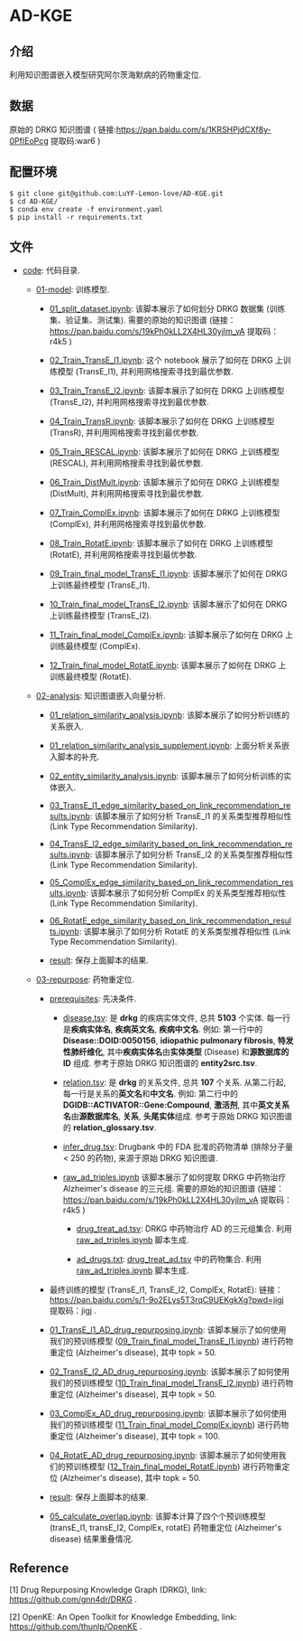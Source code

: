 # AD-KGE

## 介绍

利用知识图谱嵌入模型研究阿尔茨海默病的药物重定位.

## 数据

原始的 DRKG 知识图谱 ( 链接:https://pan.baidu.com/s/1KRSHPjdCXf8y-0PfIEoPcg 提取码:war6 )

## 配置环境

```shell
$ git clone git@github.com:LuYF-Lemon-love/AD-KGE.git
$ cd AD-KGE/
$ conda env create -f environment.yaml
$ pip install -r requirements.txt
```

## 文件

- [code](./code/): 代码目录.

   - [01-model](code/01-model/): 训练模型.
      
      - [01_split_dataset.ipynb](code/01-model/01_split_dataset.ipynb): 该脚本展示了如何划分 DRKG 数据集 (训练集、验证集、测试集). 需要的原始的知识图谱 (链接：https://pan.baidu.com/s/19kPh0kLL2X4HL30yjlm_vA 提取码：r4k5 )
      
      - [02_Train_TransE_l1.ipynb](code/01-model/02_Train_TransE_l1.ipynb): 这个 notebook 展示了如何在 DRKG 上训练模型 (TransE_l1), 并利用网格搜索寻找到最优参数.
      
      - [03_Train_TransE_l2.ipynb](code/01-model/03_Train_TransE_l2.ipynb): 该脚本展示了如何在 DRKG 上训练模型 (TransE_l2), 并利用网格搜索寻找到最优参数.
      
      - [04_Train_TransR.ipynb](code/01-model/04_Train_TransR.ipynb): 该脚本展示了如何在 DRKG 上训练模型 (TransR), 并利用网格搜索寻找到最优参数.
      
      - [05_Train_RESCAL.ipynb](code/01-model/05_Train_RESCAL.ipynb): 该脚本展示了如何在 DRKG 上训练模型 (RESCAL), 并利用网格搜索寻找到最优参数.
      
      - [06_Train_DistMult.ipynb](code/01-model/06_Train_DistMult.ipynb): 该脚本展示了如何在 DRKG 上训练模型 (DistMult), 并利用网格搜索寻找到最优参数.
      
      - [07_Train_ComplEx.ipynb](code/01-model/07_Train_ComplEx.ipynb): 该脚本展示了如何在 DRKG 上训练模型 (ComplEx), 并利用网格搜索寻找到最优参数.
      
      - [08_Train_RotatE.ipynb](code/01-model/08_Train_RotatE.ipynb): 该脚本展示了如何在 DRKG 上训练模型 (RotatE), 并利用网格搜索寻找到最优参数.
      
      - [09_Train_final_model_TransE_l1.ipynb](code/01-model/09_Train_final_model_TransE_l1.ipynb): 该脚本展示了如何在 DRKG 上训练最终模型 (TransE_l1).
      
      - [10_Train_final_model_TransE_l2.ipynb](code/01-model/10_Train_final_model_TransE_l2.ipynb): 该脚本展示了如何在 DRKG 上训练最终模型 (TransE_l2).
      
      - [11_Train_final_model_ComplEx.ipynb](code/01-model/11_Train_final_model_ComplEx.ipynb): 该脚本展示了如何在 DRKG 上训练最终模型 (ComplEx).
      
      - [12_Train_final_model_RotatE.ipynb](code/01-model/12_Train_final_model_RotatE.ipynb): 该脚本展示了如何在 DRKG 上训练最终模型 (RotatE).
   
   - [02-analysis](code/02-analysis/): 知识图谱嵌入向量分析.
  
      - [01_relation_similarity_analysis.ipynb](code/02-analysis/01_relation_similarity_analysis.ipynb): 该脚本展示了如何分析训练的关系嵌入.
      
      - [01_relation_similarity_analysis_supplement.ipynb](code/02-analysis/01_relation_similarity_analysis_supplement.ipynb): 上面分析关系嵌入脚本的补充.

      - [02_entity_similarity_analysis.ipynb](code/02-analysis/02_entity_similarity_analysis.ipynb): 该脚本展示了如何分析训练的实体嵌入.

      - [03_TransE_l1_edge_similarity_based_on_link_recommendation_results.ipynb](code/02-analysis/03_TransE_l1_edge_similarity_based_on_link_recommendation_results.ipynb): 该脚本展示了如何分析 TransE_l1 的关系类型推荐相似性 (Link Type Recommendation Similarity).
      
      - [04_TransE_l2_edge_similarity_based_on_link_recommendation_results.ipynb](code/02-analysis/04_TransE_l2_edge_similarity_based_on_link_recommendation_results.ipynb): 该脚本展示了如何分析 TransE_l2 的关系类型推荐相似性 (Link Type Recommendation Similarity).
      
      - [05_ComplEx_edge_similarity_based_on_link_recommendation_results.ipynb](code/02-analysis/05_ComplEx_edge_similarity_based_on_link_recommendation_results.ipynb): 该脚本展示了如何分析 ComplEx 的关系类型推荐相似性 (Link Type Recommendation Similarity).
      
      - [06_RotatE_edge_similarity_based_on_link_recommendation_results.ipynb](code/02-analysis/06_RotatE_edge_similarity_based_on_link_recommendation_results.ipynb): 该脚本展示了如何分析 RotatE 的关系类型推荐相似性 (Link Type Recommendation Similarity).
      
      - [result](code/02-analysis/result/): 保存上面脚本的结果.
   
   - [03-repurpose](code/03-repurpose/): 药物重定位.

      - [prerequisites](code/03-repurpose/prerequisites/): 先决条件.
         
         - [disease.tsv](code/03-repurpose/prerequisites/disease.tsv): 是 **drkg** 的疾病实体文件, 总共 **5103** 个实体. 每一行是**疾病实体名**, **疾病英文名**, **疾病中文名**. 例如: 第一行中的 **Disease::DOID:0050156**, **idiopathic pulmonary fibrosis**, **特发性肺纤维化**, 其中**疾病实体名**由**实体类型** (Disease) 和**源数据库的 ID** 组成. 参考于原始 DRKG 知识图谱的 **entity2src.tsv**.
         
         - [relation.tsv](code/03-repurpose/prerequisites/relation.tsv): 是 **drkg** 的关系文件, 总共 **107** 个关系. 从第二行起, 每一行是关系的**英文名**和**中文名**. 例如: 第二行中的 **DGIDB::ACTIVATOR::Gene:Compound**, **激活剂**, 其中**英文关系名**由**源数据库名**, **关系**, **头尾实体**组成. 参考于原始 DRKG 知识图谱的 **relation_glossary.tsv**.
      
         - [infer_drug.tsv](code/03-repurpose/prerequisites/infer_drug.tsv): Drugbank 中的 FDA 批准的药物清单 (排除分子量 < 250 的药物), 来源于原始 DRKG 知识图谱.
         
         - [raw_ad_triples.ipynb](code/03-repurpose/prerequisites/raw_ad_triples.ipynb) 该脚本展示了如何提取 DRKG 中药物治疗 Alzheimer's disease 的三元组. 需要的原始的知识图谱 (链接：https://pan.baidu.com/s/19kPh0kLL2X4HL30yjlm_vA 提取码：r4k5 )
         
            - [drug_treat_ad.tsv](code/03-repurpose/prerequisites/drug_treat_ad.tsv): DRKG 中药物治疗 AD 的三元组集合. 利用 [raw_ad_triples.ipynb](code/03-repurpose/prerequisites/raw_ad_triples.ipynb) 脚本生成.
            
            - [ad_drugs.txt](code/03-repurpose/prerequisites/ad_drugs.txt): [drug_treat_ad.tsv](code/03-repurpose/prerequisites/drug_treat_ad.tsv) 中的药物集合. 利用 [raw_ad_triples.ipynb](code/03-repurpose/prerequisites/raw_ad_triples.ipynb) 脚本生成.

      - 最终训练的模型 (TransE_l1, TransE_l2, ComplEx, RotatE): 链接：https://pan.baidu.com/s/1-9o2ELys5T3rqC9UEKgkXg?pwd=jigj 提取码：jigj .
   
      - [01_TransE_l1_AD_drug_repurposing.ipynb](code/03-repurpose/01_TransE_l1_AD_drug_repurposing.ipynb): 该脚本展示了如何使用我们的预训练模型 ([09_Train_final_model_TransE_l1.ipynb](code/01-model/09_Train_final_model_TransE_l1.ipynb)) 进行药物重定位 (Alzheimer's disease), 其中 topk = 50.
   
      - [02_TransE_l2_AD_drug_repurposing.ipynb](code/03-repurpose/02_TransE_l2_AD_drug_repurposing.ipynb): 该脚本展示了如何使用我们的预训练模型 ([10_Train_final_model_TransE_l2.ipynb](code/01-model/10_Train_final_model_TransE_l2.ipynb)) 进行药物重定位 (Alzheimer's disease), 其中 topk = 50.
   
      - [03_ComplEx_AD_drug_repurposing.ipynb](code/03-repurpose/03_ComplEx_AD_drug_repurposing.ipynb): 该脚本展示了如何使用我们的预训练模型 ([11_Train_final_model_ComplEx.ipynb](code/01-model/11_Train_final_model_ComplEx.ipynb)) 进行药物重定位 (Alzheimer's disease), 其中 topk = 100.
      
      - [04_RotatE_AD_drug_repurposing.ipynb](code/03-repurpose/04_RotatE_AD_drug_repurposing.ipynb): 该脚本展示了如何使用我们的预训练模型 ([12_Train_final_model_RotatE.ipynb](code/01-model/12_Train_final_model_RotatE.ipynb)) 进行药物重定位 (Alzheimer's disease), 其中 topk = 50.
      
      - [result](code/03-repurpose/results/): 保存上面脚本的结果.
      
      - [05_calculate_overlap.ipynb](code/03-repurpose/05_calculate_overlap.ipynb): 该脚本计算了四个个预训练模型 (transE_l1, transE_l2, ComplEx, rotatE) 药物重定位 (Alzheimer's disease) 结果重叠情况.

## Reference

[1] Drug Repurposing Knowledge Graph (DRKG), link: https://github.com/gnn4dr/DRKG .

[2] OpenKE: An Open Toolkit for Knowledge Embedding, link: https://github.com/thunlp/OpenKE .

